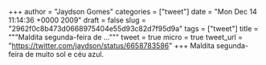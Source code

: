 
+++
author = "Jaydson Gomes"
categories = ["tweet"]
date = "Mon Dec 14 11:14:36 +0000 2009"
draft = false
slug = "2962f0c8b473d0668975404e55d93c82d7f95d9a"
tags = ["tweet"]
title = """Maldita segunda-feira de ..."""
tweet = true
micro = true
tweet_url = "https://twitter.com/jaydson/status/6658783586"
+++
Maldita segunda-feira de muito sol e céu azul.
